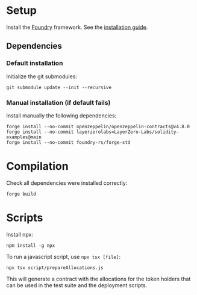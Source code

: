 # Setup

Install the [Foundry](https://book.getfoundry.sh/) framework.
See the [installation guide](https://book.getfoundry.sh/getting-started/installation).

## Dependencies

### Default installation

Initialize the git submodules:

    git submodule update --init --recursive

### Manual installation (if default fails)

Install manually the following dependencies:

    forge install --no-commit openzeppelin/openzeppelin-contracts@v4.8.0
    forge install --no-commit layerzerolabs=LayerZero-Labs/solidity-examples@main
    forge install --no-commit foundry-rs/forge-std

# Compilation

Check all dependencies were installed correctly:

    forge build

# Scripts

Install npx:

    npm install -g npx

To run a javascript script, use `npx tsx [file]`:

    npx tsx script/prepareAllocations.js

This will generate a contract with the allocations for the token holders that can be used in the test suite and the deployment scripts.
